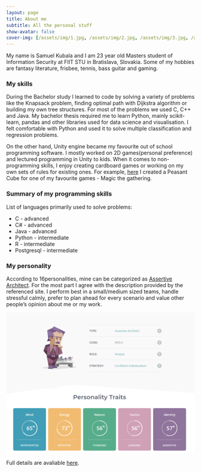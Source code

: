 ```yaml
---
layout: page
title: About me
subtitle: All the personal stuff
show-avatar: false
cover-img: [/assets/img/1.jpg, /assets/img/2.jpg, /assets/img/3.jpg, /assets/img/4.jpg]
---
```


My name is Samuel Kubala and I am 23 year old Masters student of Information Security at FIIT STU in Bratislava, Slovakia. Some of my hobbies are fantasy literature, frisbee, tennis, bass guitar and gaming.

### My skills
During the Bachelor study I learned to code by solving a variety of problems like the Knapsack problem, finding optimal path with Dijkstra algorithm or building my own tree structures. For most of the problems we used C, C++ and Java.
My bachelor thesis required me to learn Python, mainly scikit-learn, pandas and other libraries used for data science and visualisation. I felt comfortable with Python and used it to solve multiple classification and regression problems.

On the other hand, Unity engine became my favourite out of school programming software. I mostly worked on 2D games(personal preference) and lectured programming in Unity to kids.
When it comes to non-programming skills, I enjoy creating cardboard games or working on my own sets of rules for existing ones. For example, [here](https://cubecobra.com/cube/list/5edf553764abb70f9b2f0ffa) I created a Peasant Cube for one of my favourite games - Magic the gathering.

### Summary of my programming skills  
List of languages primarily used to solve problems:
- C - advanced
- C# - advanced
- Java - advanced
- Python - intermediate
- R - intermediate
- Postgresql - intermediate

### My personality
According to 16personalities, mine can be categorized as [Assertive Architect](https://www.16personalities.com/intj-personality). For the most part I agree with the description provided by the referenced site. I perform best in a small/medium sized teams, handle stressful calmly, prefer to plan ahead for every scenario and value other people’s opinion about me or my work. 

![persona](/assets/img/persona.png)

Full details are avaliable [here](https://www.16personalities.com/profiles/f3103437a144d).

